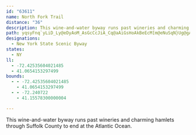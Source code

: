 ```yaml
---
id: "63611"
name: North Fork Trail
distance: "36"
description: This wine-and-water byway runs past wineries and charming hamlets through Suffolk County to end at the Atlantic Ocean.
path: yqsyFnq`yLiD_Ly@eDyAoM_AsGcCcJiA_Cq@aAiGsHoAkBeEcM[m@eNuSqN}Ug@gAyFaPiAsDY_Bm@yEo@cOUyAm@aBoCsDoByBgA_AiAk@oBe@cFm@mRgAoDy@wHqCgQiJeBeAmCyB}AgB}HgKyAyBoBaEiA{CsA_F_Lsg@sGqXOcAsBeVuKiw@ua@`NUPgFhIqFrGaFrFcKhJs@?_@SiDuLk\uvAiAaIcCmGiRiXsFcGcKeKiHiIcBeCs@kBsAwFUkCS_Hk@cNDaIIyA[mCcAgDeAgB}PmReCoDsByDgDuIiBkDw@_A_CeCiDcCcE_B{G}AoCmAmAgAcAkAuAgCm@wAa@{Ac@aD_AgKyAoRIeCCmBLmDhAyH~AqHZkDAgEOwC_@cE]sBiBuHyAeEiBsE_Oe\qGuLoAwCaEqLkAgE}GiYi@eEIuC@yD`@aNt@gGrBuLT_ELiJnA_Md@cCbAcC`FgI`AiBbAyDX{BD_BEsDyBoNsFgTqEcK}HoNqBoCqAmBm@gAg@iAOc@Qs@UeAo@}FOwACQI_AK_AXo@Pu@i@Ya@m@UkCSq@}@_Da@wAgA}DZcAzDoE
designations:
  - New York State Scenic Byway
states:
  - NY
ll:
  - -72.42535604021485
  - 41.0654153297499
bounds:
  - - -72.42535604021485
    - 41.0654153297499
  - - -72.240722
    - 41.15578300000004

---
```


This wine-and-water byway runs past wineries and charming hamlets through Suffolk County to end at the Atlantic Ocean.
